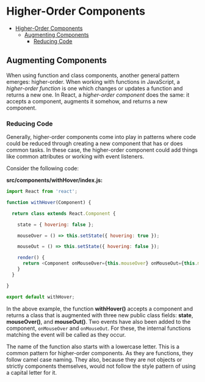 # Higher-Order Components

- [Higher-Order Components](#higher-order-components)
  - [Augmenting Components](#augmenting-components)
    - [Reducing Code](#reducing-code)

## Augmenting Components

When using function and class components, another general pattern emerges: higher-order. When working with functions in JavaScript, a *higher-order function* is one which changes or updates a function and returns a new one. In React, a *higher-order component* does the same: it accepts a component, augments it somehow, and returns a new component.

### Reducing Code

Generally, higher-order components come into play in patterns where code could be reduced through creating a new component that has or does common tasks. In these case, the higher-order component could add things like common attributes or working with event listeners.

Consider the following code:

**src/components/withHover/index.js:**

```javascript
import React from 'react';

function withHover(Component) {

  return class extends React.Component {

    state = { hovering: false };

    mouseOver = () => this.setState({ hovering: true });

    mouseOut = () => this.setState({ hovering: false });

    render() {
      return <Component onMouseOver={this.mouseOver} onMouseOut={this.mouseOut} />
    }
  }

}

export default withHover;
```

In the above example, the function **withHover()** accepts a component and returns a class that is augmented with three new public class fields: **state**, **mouseOver()**, and **mouseOut()**. Two events have also been added to the component, `onMouseOver` and `onMouseOut`. For these, the internal functions matching the event will be called as they occur.

The name of the function also starts with a lowercase letter. This is a common pattern for higher-order components. As they are functions, they follow camel case naming. They also, because they are not objects or strictly components themselves, would not follow the style pattern of using a capital letter for it.

